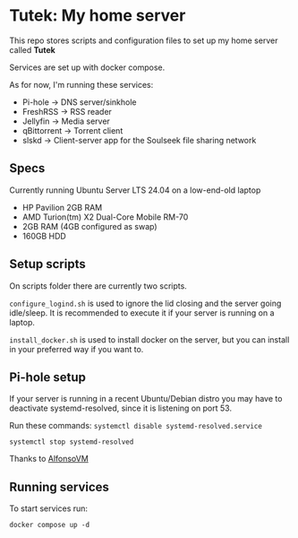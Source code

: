 # Tutek: My home server 
This repo stores scripts and configuration files to set up my home server called **Tutek**

Services are set up with docker compose.

As for now, I'm running these services:
- Pi-hole -> DNS server/sinkhole
- FreshRSS -> RSS reader
- Jellyfin -> Media server
- qBittorrent -> Torrent client
- slskd -> Client-server app for the Soulseek file sharing network

## Specs
Currently running Ubuntu Server LTS 24.04 on a low-end-old laptop
 
- HP Pavilion 2GB RAM
- AMD Turion(tm) X2 Dual-Core Mobile RM-70
- 2GB RAM (4GB configured as swap)
- 160GB HDD

## Setup scripts
On scripts folder there are currently two scripts.

`configure_logind.sh` is used to ignore the lid closing and the server going idle/sleep. It is recommended to execute it if your server is running on a laptop.

`install_docker.sh` is used to install docker on the server, but you can install in your preferred way if you want to.

## Pi-hole setup
If your server is running in a recent Ubuntu/Debian distro you may have to deactivate systemd-resolved, since it is listening on port 53.

Run these commands:
`systemctl disable systemd-resolved.service`

`systemctl stop systemd-resolved`

Thanks to [AlfonsoVM](https://discourse.pi-hole.net/t/docker-unable-to-bind-to-port-53/45082/8)

## Running services
To start services run:

`docker compose up -d`